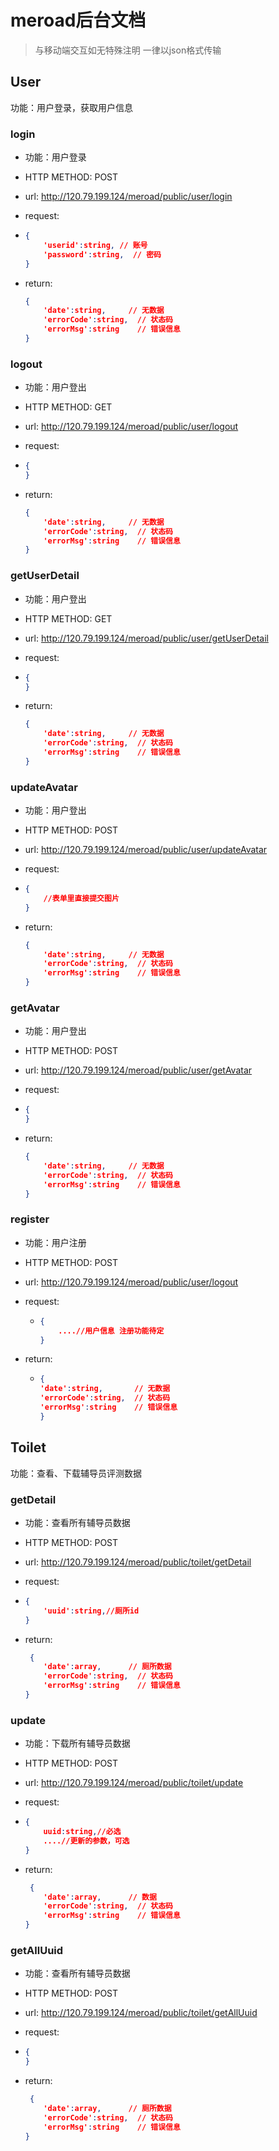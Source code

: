 # meroad后台文档

> 与移动端交互如无特殊注明 一律以json格式传输



## User

功能：用户登录，获取用户信息

### login

- 功能：用户登录
- HTTP METHOD: POST
- url:   http://120.79.199.124/meroad/public/user/login
- request:

- ``` json
  {
      'userid':string, // 账号
      'password':string,  // 密码
  }
  ```

- return:

  ```json
  {
      'date':string,   	 // 无数据
      'errorCode':string,  // 状态码
      'errorMsg':string    // 错误信息
  }					
  ```

### logout

- 功能：用户登出

- HTTP METHOD: GET

- url: http://120.79.199.124/meroad/public/user/logout

- request:

- ```json
  {
  }
  ```

- return:

  ```json
  {
      'date':string,   	 // 无数据
      'errorCode':string,  // 状态码
      'errorMsg':string    // 错误信息
  }					 
  ```

### getUserDetail

- 功能：用户登出

- HTTP METHOD: GET

- url: http://120.79.199.124/meroad/public/user/getUserDetail

- request:

- ```json
  {
  }
  ```

- return:

  ```json
  {
      'date':string,   	 // 无数据
      'errorCode':string,  // 状态码
      'errorMsg':string    // 错误信息
  }					 
  ```

### updateAvatar

- 功能：用户登出

- HTTP METHOD: POST

- url: http://120.79.199.124/meroad/public/user/updateAvatar

- request:

- ```json
  {
      //表单里直接提交图片
  }
  ```

- return:

  ```json
  {
      'date':string,   	 // 无数据
      'errorCode':string,  // 状态码
      'errorMsg':string    // 错误信息
  }					 
  ```

### getAvatar

- 功能：用户登出

- HTTP METHOD: POST

- url: http://120.79.199.124/meroad/public/user/getAvatar

- request:

- ```json
  {
  }
  ```

- return:

  ```json
  {
      'date':string,   	 // 无数据
      'errorCode':string,  // 状态码
      'errorMsg':string    // 错误信息
  }					 
  ```

### register

* 功能：用户注册

- HTTP METHOD: POST

- url: http://120.79.199.124/meroad/public/user/logout

- request:

  - ```json
    {
    	....//用户信息 注册功能待定
    }
    ```

- return:

  - ```json
    {
    'date':string,   	 // 无数据
    'errorCode':string,  // 状态码
    'errorMsg':string    // 错误信息
    }
    ```

## Toilet

功能：查看、下载辅导员评测数据

### getDetail

- 功能：查看所有辅导员数据
- HTTP METHOD: POST
- url:  http://120.79.199.124/meroad/public/toilet/getDetail
- request:

- ```json
  {
      'uuid':string,//厕所id
  }
  ```

- return:

  ```json
   {
      'date':array,   	 // 厕所数据
      'errorCode':string,  // 状态码
      'errorMsg':string    // 错误信息
  }
  ```

### update

- 功能：下载所有辅导员数据
- HTTP METHOD: POST
- url:   http://120.79.199.124/meroad/public/toilet/update
- request:

- ```json
  {
      uuid:string,//必选
      ....//更新的参数，可选
  }
  ```

- return:

  ```json
   {
      'date':array,   	 // 数据
      'errorCode':string,  // 状态码
      'errorMsg':string    // 错误信息
  }
  ```

### getAllUuid

- 功能：查看所有辅导员数据

- HTTP METHOD: POST

- url:  http://120.79.199.124/meroad/public/toilet/getAllUuid

- request:

- ```json
  {
  }
  ```

- return:

  ```json
   {
      'date':array,   	 // 厕所数据
      'errorCode':string,  // 状态码
      'errorMsg':string    // 错误信息
  }
  ```

### 